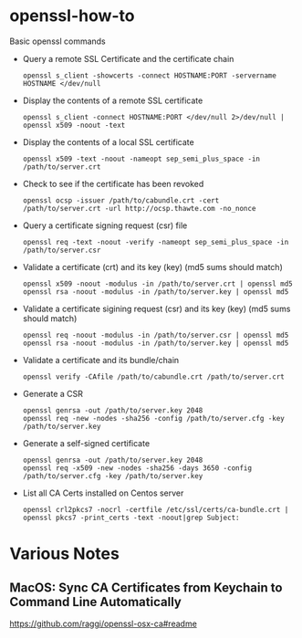 # openssl-how-to
Basic openssl commands

* Query a remote SSL Certificate and the certificate chain

      openssl s_client -showcerts -connect HOSTNAME:PORT -servername HOSTNAME </dev/null

* Display the contents of a remote SSL certificate

      openssl s_client -connect HOSTNAME:PORT </dev/null 2>/dev/null | openssl x509 -noout -text

* Display the contents of a local SSL certificate

      openssl x509 -text -noout -nameopt sep_semi_plus_space -in /path/to/server.crt

* Check to see if the certificate has been revoked

      openssl ocsp -issuer /path/to/cabundle.crt -cert /path/to/server.crt -url http://ocsp.thawte.com -no_nonce

* Query a certificate signing request (csr) file

      openssl req -text -noout -verify -nameopt sep_semi_plus_space -in /path/to/server.csr

* Validate a certificate (crt) and its key (key) (md5 sums should match)

      openssl x509 -noout -modulus -in /path/to/server.crt | openssl md5
      openssl rsa -noout -modulus -in /path/to/server.key | openssl md5

* Validate a certificate sigining request (csr) and its key (key) (md5 sums should match)

      openssl req -noout -modulus -in /path/to/server.csr | openssl md5
      openssl rsa -noout -modulus -in /path/to/server.key | openssl md5

* Validate a certificate and its bundle/chain

      openssl verify -CAfile /path/to/cabundle.crt /path/to/server.crt

* Generate a CSR

      openssl genrsa -out /path/to/server.key 2048
      openssl req -new -nodes -sha256 -config /path/to/server.cfg -key /path/to/server.key

* Generate a self-signed certificate

      openssl genrsa -out /path/to/server.key 2048
      openssl req -x509 -new -nodes -sha256 -days 3650 -config /path/to/server.cfg -key /path/to/server.key


* List all CA Certs installed on Centos server

      openssl crl2pkcs7 -nocrl -certfile /etc/ssl/certs/ca-bundle.crt | openssl pkcs7 -print_certs -text -noout|grep Subject:

# Various Notes

## MacOS: Sync CA Certificates from Keychain to Command Line Automatically

https://github.com/raggi/openssl-osx-ca#readme


